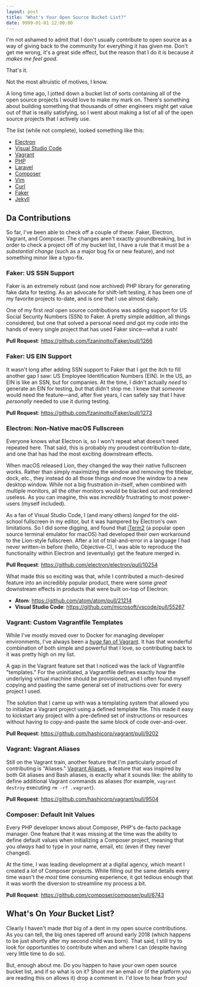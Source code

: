 ```yaml
---
layout: post
title: "What's Your Open Source Bucket List?"
date: 9999-01-01 12:00:00
---
```


I'm not ashamed to admit that I don't usually contribute to open source as a way of giving back to the community for everything it has given me. Don't get me wrong, it's a great side effect, but the reason that I do it is because _it makes me feel good_.

That's it.

Not the most altruistic of motives, I know.

A long time ago, I jotted down a bucket list of sorts containing all of the open source projects I would love to make my mark on. There's something about building something that thousands of other engineers might get value out of that is really satisfying, so I went about making a list of all of the open source projects that I actively use.

The list (while not complete), looked something like this:

- [Electron](https://github.com/electron/electron)
- [Visual Studio Code](https://github.com/microsoft/vscode)
- [Vagrant](https://github.com/hashicorp/vagrant)
- [PHP](https://github.com/php/php-src)
- [Laravel](https://github.com/laravel/laravel/)
- [Composer](https://github.com/composer/composer)
- [Vim](https://github.com/vim/vim)
- [Curl](https://github.com/curl/curl)
- [Faker](https://github.com/fzaninotto/Faker)
- [Jekyll](https://github.com/jekyll/jekyll)

## Da Contributions

So far, I've been able to check off a couple of these: Faker, Electron, Vagrant, and Composer. The changes aren't exactly groundbreaking, but in order to check a project off of my bucket list, I have a rule that it must be a _substantial change_ (such as a major bug fix or new feature), and not something minor like a typo-fix.

### Faker: US SSN Support

Faker is an extremely robust (and now archived) PHP library for generating fake data for testing. As an advocate for shift-left testing, it has been one of my favorite projects to-date, and is one that I use almost daily.

One of my first _real_ open source contributions was adding support for US Social Security Numbers (SSN) to Faker. A pretty simple addition, all things considered, but one that solved a personal need _and_ got my code into the hands of every single project that has used Faker since—what a rush!

**Pull Request**: https://github.com/fzaninotto/Faker/pull/1266

### Faker: US EIN Support

It wasn't long after adding SSN support to Faker that I got the itch to fill another gap I saw: US Employee Identification Numbers (EIN). In the US, an EIN is like an SSN, but for companies. At the time, I didn't actually _need_ to generate an EIN for testing, but that didn't stop me. I knew that _someone_ would need the feature—and, after five years, I can safely say that I have _personally_ needed to use it during testing.

**Pull Request**: https://github.com/fzaninotto/Faker/pull/1273

### Electron: Non-Native macOS Fullscreen

Everyone knows what Electron is, so I won't repeat what doesn't need repeated here. That said, this is probably my proudest contribution to-date, and one that has had the most exciting downstream effects.

When macOS released Lion, they changed the way their native fullscreen works. Rather than simply maximizing the window and removing the titlebar, dock, etc., they instead do all those things _and_ move the window to a new desktop window. While not a big frustration in-itself, when combined with multiple monitors, all the other monitors would be blacked out and rendered useless. As you can imagine, this was _incredibly_ frustrating to most power-users (myself included).

As a fan of Visual Studio Code, I (and many others) _longed_ for the old-school fullscreen in my editor, but it was hampered by Electron's own limitations. So I did some digging, and found that [iTerm2](https://iterm2.com/) (a popular open source terminal emulator for macOS) had developed their own workaround to the Lion-style fullscreen. After a lot of trial-and-error in a language I had never written-in before (hello, Objective-C), I was able to reproduce the functionality within Electron and (eventually) get the feature merged in.

**Pull Request**: https://github.com/electron/electron/pull/10254

What made this so exciting was that, while I contributed a much-desired feature into an incredibly popular product, there were some _great_ downstream effects in products that were built on-top of Electron:

- **Atom**: https://github.com/atom/atom/pull/21214
- **Visual Studio Code**: https://github.com/microsoft/vscode/pull/55267

### Vagrant: Custom Vagrantfile Templates

While I've mostly moved over to Docker for managing developer environments, I've always been a [_huge_ fan of Vagrant](https://flower.codes/2015/10/17/why-vagrant-is-the-best.html). It has that wonderful combination of both simple and powerful that I love, so contributing back to it was pretty high on my list.

A gap in the Vagrant feature set that I noticed was the lack of Vagrantfile "templates." For the uninitiated, a Vagrantfile defines exactly _how_ the underlying virtual machine should be provisioned, and I often found myself copying and pasting the same general set of instructions over for every project I used.

The solution that I came up with was a templating system that allowed you to initialize a Vagrant project using a defined template file. This made it easy to kickstart any project with a pre-defined set of instructions or resources without having to copy-and-paste the same block of code over-and-over.

**Pull Request**: https://github.com/hashicorp/vagrant/pull/9202

### Vagrant: Vagrant Aliases

Still on the Vagrant train, another feature that I'm particularly proud of contributing is "Aliases." [Vagrant Aliases](https://flower.codes/2020/05/15/introduction-to-vagrant-aliases.html), a feature that was inspired by both Git aliases and Bash aliases, is exactly what it sounds like: the ability to define additional Vagrant commands as aliases (for example, `vagrant destroy` executing `rm -rf .vagrant`).

**Pull Request**: https://github.com/hashicorp/vagrant/pull/9504

### Composer: Default Init Values

Every PHP developer knows about Composer, PHP's de-facto package manager. One feature that it was missing at the time was the ability to define default values when initializing a Composer project, meaning that you _always_ had to type in your name, email, etc (even if they never changed).

At the time, I was leading development at a digital agency, which meant I created a _lot_ of Composer projects. While filling out the same details every time wasn't the _most_ time consuming experience, it got tedious enough that it was worth the diversion to streamline my process a bit.

**Pull Request**: https://github.com/composer/composer/pull/6743

## What's On _Your_ Bucket List?

Clearly I haven't made _that_ big of a dent in my open source contributions. As you can tell, the big ones tapered off around early 2018 (which happens to be just shortly after my second child was born). That said, I still try to look for opportunities to contribute when and where I can (despite having very little time to do so).

But, enough about me. Do you happen to have your own open source bucket list, and if so what is on it? Shoot me an email or (if the platform you are reading this on allows it) drop a comment in. I'd love to hear from you!